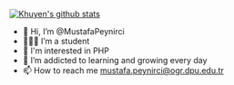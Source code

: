 [![Khuyen's github stats](https://github-readme-stats.vercel.app/api?username=MustafaPeynirci&count_private=true&show_icons=true&theme=radical&hide_rank=false)](https://github.com/anuraghazra/github-readme-stats)
- 👋 Hi, I’m @MustafaPeynirci
- 👨🏻‍🎓 I’m a student
- 👀 I'm interested in PHP 
- 🌱 I’m addicted to learning and growing every day
- 📫 How to reach me mustafa.peynirci@ogr.dpu.edu.tr





<!---
MustafaPeynirci/MustafaPeynirci is a ✨ special ✨ repository because its `README.md` (this file) appears on your GitHub profile.
You can click the Preview link to take a look at your changes.
--->
